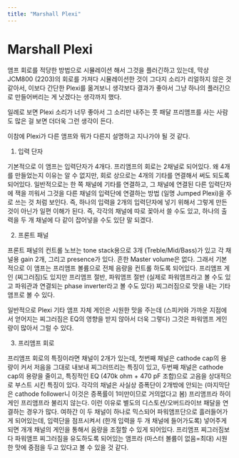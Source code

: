 ```yaml
---
title: "Marshall Plexi"
---
```

# Marshall Plexi


앰프 회로를 적당한 방법으로 시뮬레이션 해서 그것을 플러긴하고 있는데, 막상 JCM800 (2203)의 회로를 가져다 시뮬레이션한 것이 그다지 소리가 리얼하지 않은 것 같아서, 이보다 간단한 Plexi를 옮겨보니 생각보다 결과가 좋아서 그냥 하나의 플러긴으로 만들어버리는 게 낫겠다는 생각까지 했다.




일례로 보면 Plexi 소리가 너무 좋아서 그 소리만 내주는 풋 패달 프리앰프를 사는 사람도 많은 걸 보면 더더욱 그런 생각이 든다.




이참에 Plexi가 다른 앰프와 뭐가 다른지 설명하고 지나가야 될 것 같다.




1) 입력 단자




기본적으로 이 앰프는 입력단자가 4개다. 프리앰프의 회로는 2채널로 되어있다. 왜 4개를 만들었는지 이유는 알 수 없지만, 회로 상으로는 4개의 기타를 연결해서 써도 되도록 되어있다. 일반적으로는 한 쪽 채널에 기타를 연결하고, 그 채널에 연결된 다른 입력단자에 잭을 끼워서 그것을 다른 채널의 입력단에 연결하는 방법 (일명 Jumped Plexi)을 주로 쓰는 것 처럼 보인다. 즉, 하나의 입력을 2개의 입력단자에 넣기 위해서 그렇게 만든 것이 아닌가 일편 이해가 된다. 즉, 각각의 채널에 따로 꽂아서 쓸 수도 있고, 하나의 출력을 두 개 채널에 다 같이 잡어넣을 수도 있단 말 되겠다.




2) 프론트 패널




프론트 패널의 컨트롤 노브는 tone stack용으로 3개 (Treble/Mid/Bass)가 있고 각 채널용 gain 2개, 그리고 presence가 있다. 흔한 Master volume은 없다. 그래서 기본적으로 이 앰프는 프리앰프 볼륨으로 전체 음량을 컨트롤 하도록 되어있다. 프리앰프 게인 (찌그러짐)도 있지만 프리앰프 절반, 파워앰프 절반 (실제로 파워앰프라고 볼 수도 있고 파워관과 연결되는 phase inverter라고 볼 수도 있다) 찌그러짐으로 맛을 내는 기타앰프로 볼 수 있다.




일반적으로 Plexi 기타 앰프 자체 게인은 시원한 맛을 주는데 (스피커와 가까운 지점에서 얻어지는 찌그러짐은 EQ의 영향을 받지 않아서 더욱 그렇다) 그것은 파워앰프 게인량이 많아서 그럴 수 있다.




3) 프리앰프 회로




프리앰프 회로의 특징이라면 채널이 2개가 있는데, 첫번째 채널은 cathode cap의 용량이 커서 저음을 그대로 내보내 찌그러뜨리는 특징이 있고, 두번째 채널은 cathode cap의 용량을 줄이고, 특징적인 EQ (470k ohm + 470 pF 조합)으로 고음을 상대적으로 부스트 시킨 특징이 있다. 각각의 채널은 사실상 증폭단이 2개밖에 안되는 (마지막단은 cathode follower니 이것은 증폭률이 1미만이므로 거의없다고 봄) 프리앰프라 하이게인 프리앰프라 불리지 않는다. 이런 이유로 별도의 디스토션/오버드라이브 패달을 연결하는 경우가 많다. 여하간 이 두 채널이 하나로 믹스되어 파워앰프단으로 흘러들어가게 되어있는데, 입력단을 점프시켜서 (한개 입력을 두 개 채널에 들어가도록) 넣어주게 되면 개개 채널의 게인을 통해서 음량을 조절할 수 있게 되어있다. 프리앰프 찌그러짐보다 파워앰프 찌그러짐을 유도하도록 되어있는 앰프라 (마스터 볼륨이 없음=최대) 시원한 맛에 중점을 두고 있다고 볼 수 있을 것 같다.





